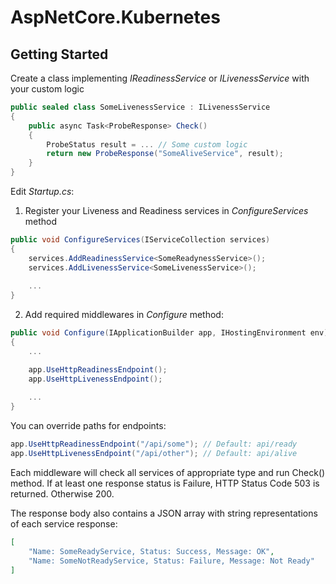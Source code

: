 # AspNetCore.Kubernetes

## Getting Started

Create a class implementing _IReadinessService_ or _ILivenessService_ with your custom logic

```csharp
public sealed class SomeLivenessService : ILivenessService
{
    public async Task<ProbeResponse> Check()
    {
        ProbeStatus result = ... // Some custom logic
        return new ProbeResponse("SomeAliveService", result);
    }
}
```
Edit _Startup.cs_:

1) Register your Liveness and Readiness services in _ConfigureServices_ method

```csharp
public void ConfigureServices(IServiceCollection services)
{
    services.AddReadinessService<SomeReadynessService>();
    services.AddLivenessService<SomeLivenessService>();
    
    ...
}
```

2) Add required middlewares in _Configure_ method:

```csharp
public void Configure(IApplicationBuilder app, IHostingEnvironment env)
{
    ...

    app.UseHttpReadinessEndpoint();
    app.UseHttpLivenessEndpoint();
    
    ...
}
```

You can override paths for endpoints:

```csharp
app.UseHttpReadinessEndpoint("/api/some"); // Default: api/ready
app.UseHttpLivenessEndpoint("/api/other"); // Default: api/alive
```

Each middleware will check all services of appropriate type and run Check() method. 
If at least one response status is Failure, HTTP Status Code 503 is returned. Otherwise 200. 

The response body also contains a JSON array with string representations of each service response:

```json
[
    "Name: SomeReadyService, Status: Success, Message: OK",
    "Name: SomeNotReadyService, Status: Failure, Message: Not Ready"
]
```
